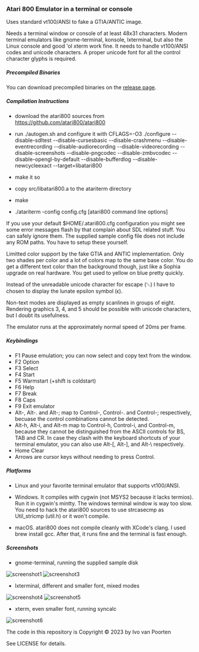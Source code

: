 ### Atari 800 Emulator in a terminal or console

Uses standard vt100/ANSI to fake a GTIA/ANTIC image.  

Needs a terminal window or console of at least 48x31 characters. Modern
terminal emulators like gnome-terminal, konsole, lxterminal, but also the
Linux console and good 'ol xterm work fine. It needs to handle vt100/ANSI
codes and unicode characters. A proper unicode font for all the control
character glyphs is required.

##### Precompiled Binaries

You can download precompiled binaries on the [release page](https://github.com/ivop/atariterm/releases/tag/v1.0).

##### Compilation Instructions

* download the atari800 sources from https://github.com/atari800/atari800

* run ./autogen.sh and configure it with CFLAGS=-O3 ./configure --disable-sdltest --disable-cursesbasic --disable-crashmenu --disable-eventrecording --disable-audiorecording --disable-videorecording --disable-screenshots --disable-pngcodec --disable-zmbvcodec  --disable-opengl-by-default --disable-bufferdlog --disable-newcycleexact --target=libatari800

* make it so

* copy src/libatari800.a to the atariterm directory

* make

* ./atariterm -config config.cfg [atari800 command line options]

If you use your default $HOME/.atari800.cfg configuration you might see
some error messages flash by that complain about SDL related stuff. You
can safely ignore them. The supplied sample config file does not include
any ROM paths. You have to setup these yourself.  

Limitted color support by the fake GTIA and ANTIC implementation. Only two shades per color and a lot of colors map to the same base color. You do get
a different text color than the background though, just like a Sophia upgrade
on real hardware. You get used to yellow on blue pretty quickly.  

Instead of the unreadable unicode character for escape (␛) I have to chosen
to display the lunate epsilon symbol (ϵ).  

Non-text modes are displayed as empty scanlines in groups of eight. Rendering
graphics 3, 4, and 5 should be possible with unicode characters, but I
doubt its usefulness.  

The emulator runs at the approximately normal speed of 20ms per frame.  

##### Keybindings

* F1 Pause emulation; you can now select and copy text from the window.
* F2 Option
* F3 Select
* F4 Start
* F5 Warmstart (+shift is coldstart)
* F6 Help
* F7 Break
* F8 Caps
* F9 Exit emulator
* Alt-, Alt-. and Alt-; map to Control-, Control-. and Control-; respectively, becuase the control combinations cannot be detected.
* Alt-h, Alt-i, and Alt-m map to Control-h, Control-i, and Control-m, because they cannot be distinguished from the ASCII controls for BS, TAB and CR. In case they clash with the keyboard shortcuts of your terminal emulator, you can also use Alt-[, Alt-], and Alt-\ respectively.
* Home Clear
* Arrows are cursor keys without needing to press Control.

##### Platforms

* Linux and your favorite terminal emulator that supports vt100/ANSI.

* Windows. It compiles with cygwin (not MSYS2 because it lacks termios). Run it
in cygwin's mintty. The windows terminal window is way too slow. You need to
hack the atari800
sources to use strcasecmp as Util_stricmp (util.h) or it won't compile.

* macOS. atari800 does not compile cleanly with XCode's clang. I used brew install gcc. After that, it runs fine and the terminal is fast enough.

##### Screenshots

* gnome-terminal, running the supplied sample disk

![screenshot1](img/screenshot1.png)
![screenshot3](img/screenshot3.png)

* lxterminal, different and smaller font, mixed modes

![screenshot4](img/screenshot4.png)
![screenshot5](img/screenshot5.png)

* xterm, even smaller font, running syncalc

![screenshot6](img/screenshot6.png)

The code in this repository is Copyright © 2023 by Ivo van Poorten  

See LICENSE for details.  
